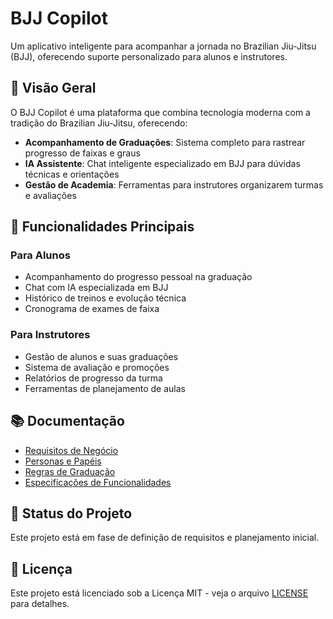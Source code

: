 # BJJ Copilot

Um aplicativo inteligente para acompanhar a jornada no Brazilian Jiu-Jitsu (BJJ), oferecendo suporte personalizado para alunos e instrutores.

## 🥋 Visão Geral

O BJJ Copilot é uma plataforma que combina tecnologia moderna com a tradição do Brazilian Jiu-Jitsu, oferecendo:

- **Acompanhamento de Graduações**: Sistema completo para rastrear progresso de faixas e graus
- **IA Assistente**: Chat inteligente especializado em BJJ para dúvidas técnicas e orientações
- **Gestão de Academia**: Ferramentas para instrutores organizarem turmas e avaliações

## 🎯 Funcionalidades Principais

### Para Alunos
- Acompanhamento do progresso pessoal na graduação
- Chat com IA especializada em BJJ
- Histórico de treinos e evolução técnica
- Cronograma de exames de faixa

### Para Instrutores
- Gestão de alunos e suas graduações
- Sistema de avaliação e promoções
- Relatórios de progresso da turma
- Ferramentas de planejamento de aulas

## 📚 Documentação

- [Requisitos de Negócio](./REQUIREMENTS.md)
- [Personas e Papéis](./docs/personas.md)
- [Regras de Graduação](./docs/business-rules.md)
- [Especificações de Funcionalidades](./docs/features.md)

## 🚀 Status do Projeto

Este projeto está em fase de definição de requisitos e planejamento inicial.

## 📄 Licença

Este projeto está licenciado sob a Licença MIT - veja o arquivo [LICENSE](LICENSE) para detalhes.